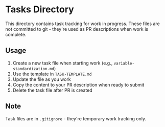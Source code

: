 # Tasks Directory

This directory contains task tracking for work in progress. These files are not committed to git - they're used as PR descriptions when work is complete.

## Usage

1. Create a new task file when starting work (e.g., `variable-standardization.md`)
2. Use the template in `TASK-TEMPLATE.md`
3. Update the file as you work
4. Copy the content to your PR description when ready to submit
5. Delete the task file after PR is created

## Note

Task files are in `.gitignore` - they're temporary work tracking only.